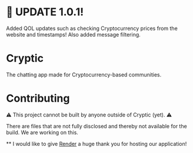 # 🥳 UPDATE 1.0.1!
Added QOL updates such as checking Cryptocurrency prices from the website and timestamps! Also added message filtering.

# Cryptic
The chatting app made for Cryptocurrency-based communities.

# Contributing
⚠️ This project cannot be built by anyone outside of Cryptic (yet). ⚠️

There are files that are not fully disclosed and thereby not available for the build. We are working on this.

** I would like to give [Render](https://render.com) a huge thank you for hosting our application!
